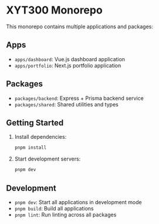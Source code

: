 # XYT300 Monorepo

This monorepo contains multiple applications and packages:

## Apps
- `apps/dashboard`: Vue.js dashboard application
- `apps/portfolio`: Next.js portfolio application

## Packages
- `packages/backend`: Express + Prisma backend service
- `packages/shared`: Shared utilities and types

## Getting Started

1. Install dependencies:
   ```bash
   pnpm install
   ```

2. Start development servers:
   ```bash
   pnpm dev
   ```

## Development

- `pnpm dev`: Start all applications in development mode
- `pnpm build`: Build all applications
- `pnpm lint`: Run linting across all packages 